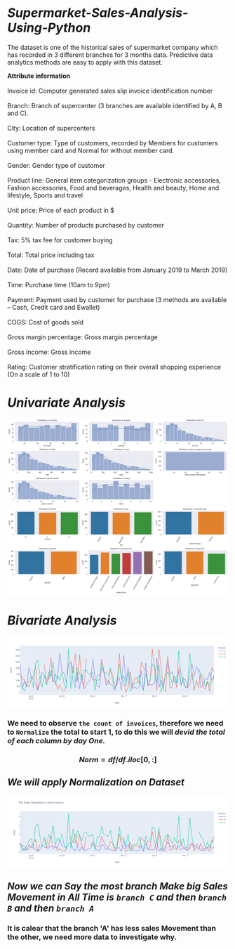 # ***Supermarket-Sales-Analysis-Using-Python*** 
<p>The dataset is one of the historical sales of supermarket company which has recorded in 3 different branches for 3 months data. Predictive data analytics methods are easy to apply with this dataset.</p>

<p><strong>Attribute information</strong><br />
<br />
Invoice id: Computer generated sales slip invoice identification number<br />
<br />
Branch: Branch of supercenter (3 branches are available identified by A, B and C).<br />
<br />
City: Location of supercenters<br />
<br />
Customer type: Type of customers, recorded by Members for customers using member card and Normal for without member card.<br />
<br />
Gender: Gender type of customer<br />
<br />
Product line: General item categorization groups - Electronic accessories, Fashion accessories, Food and beverages, Health and beauty, Home and lifestyle, Sports and travel<br />
<br />
Unit price: Price of each product in $<br />
<br />
Quantity: Number of products purchased by customer<br />
<br />
Tax: 5% tax fee for customer buying<br />
<br />
Total: Total price including tax<br />
<br />
Date: Date of purchase (Record available from January 2019 to March 2019)<br />
<br />
Time: Purchase time (10am to 9pm)<br />
<br />
Payment: Payment used by customer for purchase (3 methods are available &ndash; Cash, Credit card and Ewallet)<br />
<br />
COGS: Cost of goods sold<br />
<br />
Gross margin percentage: Gross margin percentage<br />
<br />
Gross income: Gross income<br />
<br />
Rating: Customer stratification rating on their overall shopping experience (On a scale of 1 to 10)</p>

# ***Univariate Analysis***
<img src="Images/Univariate Analysis.png"/>
<img src="Images/Univariate Analysis2.png"/>

# ***Bivariate Analysis***
<img src="Images/Bivariate Analysis Before Normalize.png"/>

### We need to observe `the count of invoices`, therefore we need to `Normalize` the total to start 1, to do this we will *devid the total of each column by day One.*

### $$Norm = df/df.iloc[0,:]$$
## ***We will apply Normalization on Dataset***
<img src="Images/Bivariate Analysis After Normalize.png"/>

## *Now we can Say the most branch Make big Sales Movement in All Time is `branch C` and then `branch B` and then `branch A`*
### It is calear that the branch 'A' has less sales Movement than the other, we need more data to investigate why.  

